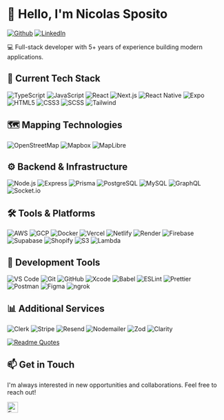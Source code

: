 # 👋 Hello, I'm Nicolas Sposito

[![Github](https://img.shields.io/badge/-@nicolassposito-%23181717?style=flat-square&logo=github)](https://github.com/nicolassposito)
[![LinkedIn](https://img.shields.io/badge/LinkedIn-282C34?logo=linkedin&logoColor=0077B5)](https://www.linkedin.com/in/nicolas-sposito-pereira)

💻 Full-stack developer with 5+ years of experience building modern applications.

## 🚀 Current Tech Stack

![TypeScript](https://img.shields.io/badge/-TypeScript-007ACC?style=flat-square&logo=typescript&logoColor=white)
![JavaScript](https://img.shields.io/badge/-JavaScript-%23F7DF1C?style=flat-square&logo=javascript&logoColor=000000&labelColor=%23F7DF1C&color=%23FFCE5A)
![React](https://img.shields.io/badge/-React-%23282C34?style=flat-square&logo=react)
![Next.js](https://img.shields.io/badge/-Next.js-%23000000?style=flat-square&logo=nextdotjs&logoColor=white)
![React Native](https://img.shields.io/badge/-React%20Native-%23282C34?style=flat-square&logo=react)
![Expo](https://img.shields.io/badge/-Expo-%23000020?style=flat-square&logo=expo&logoColor=white)
![HTML5](https://img.shields.io/badge/-HTML5-%23E44D27?style=flat-square&logo=html5&logoColor=ffffff)
![CSS3](https://img.shields.io/badge/-CSS3-%231572B6?style=flat-square&logo=css3)
![SCSS](https://img.shields.io/badge/-SCSS-%23CC6699?style=flat-square&logo=sass&logoColor=ffffff)
![Tailwind](https://img.shields.io/badge/-TailwindCSS-%231a202c?style=flat-square&logo=tailwind-css)

## 🗺️ Mapping Technologies

![OpenStreetMap](https://img.shields.io/badge/-OpenStreetMap-%237EBC6F?style=flat-square&logo=openstreetmap&logoColor=white)
![Mapbox](https://img.shields.io/badge/-Mapbox-%23000000?style=flat-square&logo=mapbox&logoColor=white)
![MapLibre](https://img.shields.io/badge/-MapLibre-%23396CB2?style=flat-square&logo=maplibre&logoColor=white)

## ⚙️ Backend & Infrastructure

![Node.js](https://img.shields.io/badge/-Node.js-%23339933?style=flat-square&logo=nodedotjs&logoColor=white)
![Express](https://img.shields.io/badge/-Express-%23000000?style=flat-square&logo=express&logoColor=white)
![Prisma](https://img.shields.io/badge/-Prisma-%232D3748?style=flat-square&logo=prisma&logoColor=white)
![PostgreSQL](https://img.shields.io/badge/-PostgreSQL-%23336791?style=flat-square&logo=postgresql&logoColor=white)
![MySQL](https://img.shields.io/badge/-MySQL-%234479A1?style=flat-square&logo=mysql&logoColor=white)
![GraphQL](https://img.shields.io/badge/-GraphQL-%23E10098?style=flat-square&logo=graphql&logoColor=white)
![Socket.io](https://img.shields.io/badge/-Socket.io-%23010101?style=flat-square&logo=socketdotio&logoColor=white)

## 🛠️ Tools & Platforms

![AWS](https://img.shields.io/badge/-AWS-%23232F3E?style=flat-square&logo=amazon-aws&logoColor=white)
![GCP](https://img.shields.io/badge/-GCP-%234285F4?style=flat-square&logo=google-cloud&logoColor=white)
![Docker](https://img.shields.io/badge/-Docker-%232496ED?style=flat-square&logo=docker&logoColor=white)
![Vercel](https://img.shields.io/badge/-Vercel-%23000000?style=flat-square&logo=vercel&logoColor=white)
![Netlify](https://img.shields.io/badge/-Netlify-%2300C7B7?style=flat-square&logo=netlify&logoColor=white)
![Render](https://img.shields.io/badge/-Render-%2346E3B7?style=flat-square&logo=render&logoColor=white)
![Firebase](https://img.shields.io/badge/-Firebase-%23FFCA28?style=flat-square&logo=firebase&logoColor=black)
![Supabase](https://img.shields.io/badge/-Supabase-%233ECF8E?style=flat-square&logo=supabase&logoColor=white)
![Shopify](https://img.shields.io/badge/-Shopify-%237AB55C?style=flat-square&logo=shopify&logoColor=white)
![S3](https://img.shields.io/badge/-S3-%23569A31?style=flat-square&logo=amazon-s3&logoColor=white)
![Lambda](https://img.shields.io/badge/-Lambda-%23FF9900?style=flat-square&logo=aws-lambda&logoColor=white)

## 🧰 Development Tools

![VS Code](https://img.shields.io/badge/-VSCode-%23007ACC?style=flat-square&logo=visual-studio-code)
![Git](https://img.shields.io/badge/-Git-%23F05032?style=flat-square&logo=git&logoColor=white)
![GitHub](https://img.shields.io/badge/-GitHub-%23181717?style=flat-square&logo=github)
![Xcode](https://img.shields.io/badge/-Xcode-%231575F9?style=flat-square&logo=xcode&logoColor=white)
![Babel](https://img.shields.io/badge/-Babel-%23F9DC3E?style=flat-square&logo=babel&logoColor=black)
![ESLint](https://img.shields.io/badge/-ESLint-%234B32C3?style=flat-square&logo=eslint)
![Prettier](https://img.shields.io/badge/-Prettier-%23F7B93E?style=flat-square&logo=prettier&logoColor=black)
![Postman](https://img.shields.io/badge/-Postman-%23FF6C37?style=flat-square&logo=postman&logoColor=white)
![Figma](https://img.shields.io/badge/-Figma-%23F24E1E?style=flat-square&logo=figma&logoColor=white)
![ngrok](https://img.shields.io/badge/-ngrok-%23ffffff?style=flat-square&logo=ngrok&logoColor=black)

## 📊 Additional Services

![Clerk](https://img.shields.io/badge/-Clerk-%234B545D?style=flat-square&logoColor=white)
![Stripe](https://img.shields.io/badge/-Stripe-%23008CDD?style=flat-square&logo=stripe&logoColor=white)
![Resend](https://img.shields.io/badge/-Resend-%234353FF?style=flat-square&logoColor=white)
![Nodemailer](https://img.shields.io/badge/-Nodemailer-%23339933?style=flat-square&logo=nodedotjs&logoColor=white)
![Zod](https://img.shields.io/badge/-Zod-%233068B7?style=flat-square&logoColor=white)
![Clarity](https://img.shields.io/badge/-Clarity-%230072C6?style=flat-square&logoColor=white)


[![Readme Quotes](https://quotes-github-readme.vercel.app/api?type=horizontal&theme=dracula)](https://github.com/piyushsuthar/github-readme-quotes)

## 📫 Get in Touch

I'm always interested in new opportunities and collaborations. Feel free to reach out!

[<img src="https://img.shields.io/badge/Email-282C34?logo=gmail&logoColor=EA4335" alt="Email" height="25" />](mailto:noni.sposito@gmail.com)
